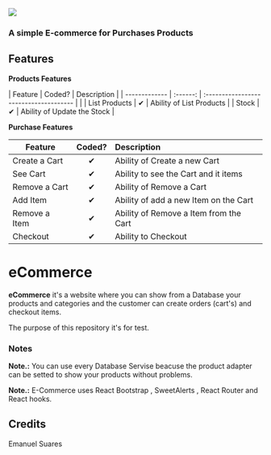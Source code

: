 ![](https://i.imgur.com/VDizwPQ.png)

### A simple E-commerce for Purchases Products

## Features

<b>Products Features</b>

| Feature | Coded? | Description |
| ------------- | :------: | :------------------------------------- | |
| List Products | &#10004; | Ability of List Products |
| Stock | &#10004; | Ability of Update the Stock |

<b>Purchase Features</b>

| Feature       |  Coded?  | Description                            |
| ------------- | :------: | :------------------------------------- |
| Create a Cart | &#10004; | Ability of Create a new Cart           |
| See Cart      | &#10004; | Ability to see the Cart and it items   |
| Remove a Cart | &#10004; | Ability of Remove a Cart               |
| Add Item      | &#10004; | Ability of add a new Item on the Cart  |
| Remove a Item | &#10004; | Ability of Remove a Item from the Cart |
| Checkout      | &#10004; | Ability to Checkout                    |

# eCommerce

**eCommerce** it's a website where you can show from a Database your products and categories and the customer can create orders (cart's) and checkout items.

The purpose of this repository it's for test.

### Notes

**Note.:** You can use every Database Servise beacuse the product adapter can be setted to show your products without problems.

**Note.:** E-Commerce uses React Bootstrap , SweetAlerts , React Router and React hooks.

## Credits

Emanuel Suares

